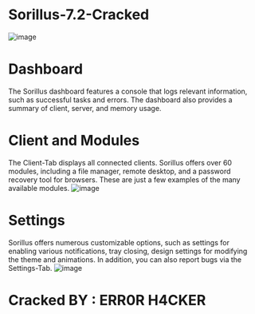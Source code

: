 # Sorillus-7.2-Cracked
![image](https://github.com/user-attachments/assets/8f013275-20b5-495e-955f-f806c5fce356)


# Dashboard
The Sorillus dashboard features a console that logs relevant information, such as successful tasks and errors. The dashboard also provides a summary of client, server, and memory usage.

# Client and Modules
The Client-Tab displays all connected clients. Sorillus offers over 60 modules, including a file manager, remote desktop, and a password recovery tool for browsers. These are just a few examples of the many available modules.
![image](https://github.com/user-attachments/assets/1ce807a7-a72c-46aa-b306-86604a40c8ac)

# Settings
Sorillus offers numerous customizable options, such as settings for enabling various notifications, tray closing, design settings for modifying the theme and animations. In addition, you can also report bugs via the Settings-Tab.
![image](https://github.com/user-attachments/assets/b82b6b96-0c59-48ee-8d5f-5b909ee659fe)

# Cracked BY : ERR0R H4CKER
